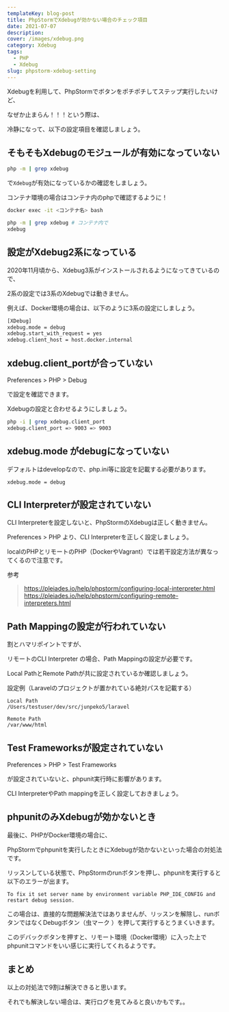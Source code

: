 ```yaml
---
templateKey: blog-post
title: PhpStormでXdebugが効かない場合のチェック項目
date: 2021-07-07
description: 
cover: /images/xdebug.png
category: Xdebug
tags:
  - PHP
  - Xdebug
slug: phpstorm-xdebug-setting
---
```


Xdebugを利用して、PhpStormでボタンをポチポチしてステップ実行したいけど、

なぜか止まらん！！！という際は、

冷静になって、以下の設定項目を確認しましょう。

## そもそもXdebugのモジュールが有効になっていない

```bash
php -m | grep xdebug
```

で`Xdebug`が有効になっているかの確認をしましょう。

コンテナ環境の場合はコンテナ内のphpで確認するように！

```bash
docker exec -it <コンテナ名> bash

php -m | grep xdebug # コンテナ内で
xdebug
```

## 設定がXdebug2系になっている

2020年11月頃から、Xdebug3系がインストールされるようになってきているので、

2系の設定では3系のXdebugでは動きません。

例えば、Docker環境の場合は、以下のように3系の設定にしましょう。

```bash
[XDebug]
xdebug.mode = debug
xdebug.start_with_request = yes
xdebug.client_host = host.docker.internal
```

## xdebug.client_portが合っていない

Preferences > PHP > Debug

で設定を確認できます。

Xdebugの設定と合わせるようにしましょう。

```bash
php -i | grep xdebug.client_port
xdebug.client_port => 9003 => 9003
```

## xdebug.mode がdebugになっていない

デフォルトはdevelopなので、php.ini等に設定を記載する必要があります。

```
xdebug.mode = debug
```

## CLI Interpreterが設定されていない

CLI Interpreterを設定しないと、PhpStormのXdebugは正しく動きません。

Preferences > PHP より、CLI Interpreterを正しく設定しましょう。

localのPHPとリモートのPHP（DockerやVagrant）では若干設定方法が異なってくるので注意です。

参考
> <https://pleiades.io/help/phpstorm/configuring-local-interpreter.html>
> <https://pleiades.io/help/phpstorm/configuring-remote-interpreters.html>

## Path Mappingの設定が行われていない

割とハマリポイントですが、

リモートのCLI Interpreter の場合、Path Mappingの設定が必要です。

Local PathとRemote Pathが共に設定されているか確認しましょう。

設定例（Laravelのプロジェクトが置かれている絶対パスを記載する）
```
Local Path
/Users/testuser/dev/src/junpeko5/laravel

Remote Path
/var/www/html
```

## Test Frameworksが設定されていない

Preferences > PHP > Test Frameworks

が設定されていないと、phpunit実行時に影響があります。

CLI InterpreterやPath mappingを正しく設定しておきましょう。

## phpunitのみXdebugが効かないとき

最後に、PHPがDocker環境の場合に、

PhpStormでphpunitを実行したときにXdebugが効かないといった場合の対処法です。

リッスンしている状態で、PhpStormのrunボタンを押し、phpunitを実行すると以下のエラーが出ます。

`To fix it set server name by environment variable PHP_IDE_CONFIG and restart debug session.`

この場合は、直接的な問題解決法ではありませんが、リッスンを解除し、runボタンではなくDebugボタン（虫マーク
）を押して実行するとうまくいきます。

このデバックボタンを押すと、リモート環境（Docker環境）に入った上でphpunitコマンドをいい感じに実行してくれるようです。

## まとめ

以上の対処法で9割は解決できると思います。

それでも解決しない場合は、実行ログを見てみると良いかもです。。
